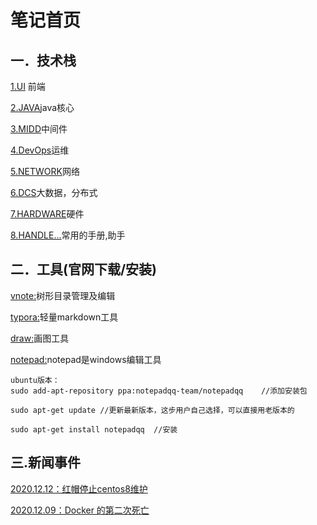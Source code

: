 # 笔记首页

## 一．技术栈

[1.UI](ui/index.md) 前端

[2.JAVA](java/index.md)java核心

[3.MIDD](midd/index.md)中间件

[4.DevOps](devOps/index.md)运维

[5.NETWORK](network/index.md)网络

[6.DCS](dcs/index.md)大数据，分布式

[7.HARDWARE](hardware/index.md)硬件

[8.HANDLE...](handle/index.md)常用的手册,助手

## 二．工具(官网下载/安装)

[vnote:](https://vnote.readthedocs.io)树形目录管理及编辑

[typora:](https://www.typora.io)轻量markdown工具

[draw:](https://www.diagrams.net)画图工具

[notepad:](https://notepad-plus-plus.org/)notepad是windows编辑工具

```
ubuntu版本：
sudo add-apt-repository ppa:notepadqq-team/notepadqq	//添加安装包

sudo apt-get update	//更新最新版本，这步用户自己选择，可以直接用老版本的

sudo apt-get install notepadqq	//安装
```

## 三.新闻事件

[2020.12.12：红帽停止centos8维护](https://blog.csdn.net/weixin_40787712/article/details/111087380)

[2020.12.09：Docker 的第二次死亡](https://mp.weixin.qq.com/s?__biz=MjM5MDE0Mjc4MA==&mid=2651056444&idx=1&sn=5bae19652a7cfbb41a9b97d52e7e14e1&chksm=bdbe116f8ac9987911ad0c3930224aa8e8cbb450f13f920914ba981f886f18be240930bdfc4e&mpshare=1&srcid=1211hYlAf9yY3uQzNbtkh9RK&sharer_sharetime=1607646239134&sharer_shareid=f0873e5f0f6628e98cc9802ff41cd253&scene=2&subscene=2&clicktime=1607941347&enterid=1607941347&ascene=2&devicetype=android-28&version=27001539&nettype=WIFI&abtest_cookie=AAACAA%3D%3D&lang=zh_CN&exportkey=Aa03qbJiUGtLjDLR50YzxHc%3D&pass_ticket=mVWrUNGU3Y9KumxAk0idO%2BizCXMz6ZH1M6Mz32HvN%2BoNjM4zwl8Ukqr9ySixIJEc&wx_header=1)



